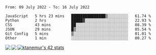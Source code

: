 <!--START_SECTION:waka-->

```text
From: 09 July 2022 - To: 16 July 2022

JavaScript   5 hrs 23 mins   ███████████████▒░░░░░░░░░   61.74 %
Python       2 hrs           █████▓░░░░░░░░░░░░░░░░░░░   22.93 %
CSS          43 mins         ██░░░░░░░░░░░░░░░░░░░░░░░   08.39 %
JSON         29 mins         █▒░░░░░░░░░░░░░░░░░░░░░░░   05.54 %
Git Config   5 mins          ▒░░░░░░░░░░░░░░░░░░░░░░░░   01.01 %
Other        1 min           ░░░░░░░░░░░░░░░░░░░░░░░░░   00.27 %
```

<!--END_SECTION:waka-->
<a href="https://github.com/anuraghazra/github-readme-stats">
  <img align="left" src="https://github-readme-stats.vercel.app/api?username=Tanesan&count_private=true&show_icons=true" />
<img align="left" src="https://github-readme-stats.vercel.app/api/top-langs/?username=Tanesan" />
</a>

[![ktanemur's 42 stats](https://badge42.vercel.app/api/v2/cl1wslf6s002109l771rng2w8/stats?cursusId=21&coalitionId=62)](https://github.com/JaeSeoKim/badge42)
